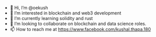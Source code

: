 - 👋 Hi, I’m @oekush
- 👀 I’m interested in blockchain and web3 development
- 🌱 I’m currently learning solidity and rust
- 💞️ I’m looking to collaborate on blockchain and data science roles.
- 📫 How to reach me at https://www.facebook.com/kushal.thapa.180

<!---
oekush/oekush is a ✨ special ✨ repository because its `README.md` (this file) appears on your GitHub profile.
You can click the Preview link to take a look at your changes.
--->
